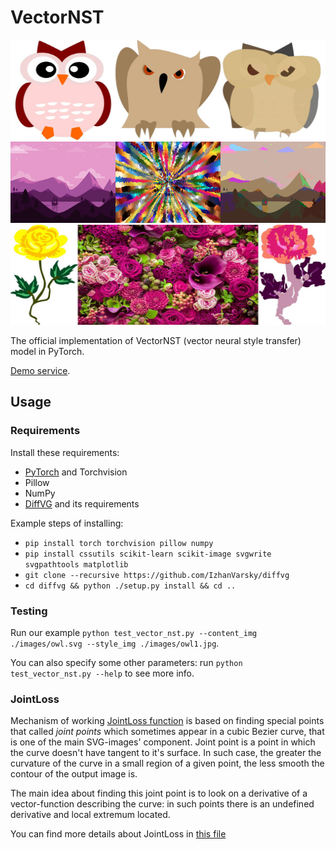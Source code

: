# VectorNST

<div align="center">
  <img src="images/owl_stylized_owl1.jpg" alt="img1" width="512" height="160"/>
  <img src="images/scene6_stylized_scene8.jpg" alt="img2" width="512" height="130"/>
  <img src="images/flower.jpg" alt="img3" width="512" height="160"/>
</div>

The official implementation of VectorNST (vector neural style transfer) model in PyTorch.

[Demo service](http://81.3.154.178:5001/vector_style_transfer).

## Usage

### Requirements

Install these requirements:

* [PyTorch](https://pytorch.org) and Torchvision
* Pillow
* NumPy
* [DiffVG](https://github.com/IzhanVarsky/diffvg) and its requirements

Example steps of installing:

* `pip install torch torchvision pillow numpy`
* `pip install cssutils scikit-learn scikit-image svgwrite svgpathtools matplotlib`
* `git clone --recursive https://github.com/IzhanVarsky/diffvg`
* `cd diffvg && python ./setup.py install && cd ..`

### Testing

Run our example `python test_vector_nst.py --content_img ./images/owl.svg --style_img ./images/owl1.jpg`.

You can also specify some other parameters: run `python test_vector_nst.py --help` to see more info.

### JointLoss

Mechanism of working [JointLoss function](joint_loss.py) is based on finding
special points that called _joint points_ which sometimes appear in a cubic Bezier curve,
that is one of the main SVG-images' component.
Joint point is a point in which the curve doesn't have tangent to it's surface. In such case,
the greater the curvature of the curve in a small region of a given point,
the less smooth the contour of the output image is.

The main idea about finding this joint point is to look on a derivative of a vector-function
describing the curve: in such points there is an undefined derivative and local extremum located.

You can find more details about JointLoss in [this file](JointLoss.pdf)